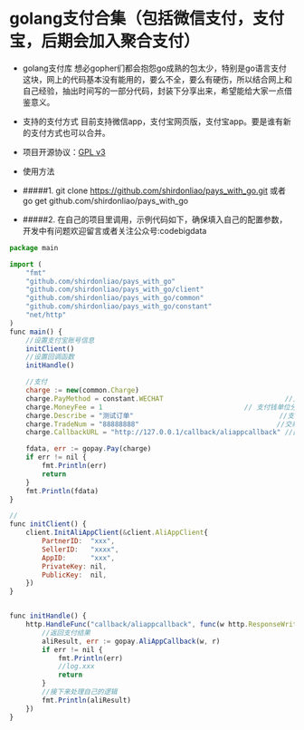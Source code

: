 # golang支付合集（包括微信支付，支付宝，后期会加入聚合支付）

* golang支付库
想必gopher们都会抱怨go成熟的包太少，特别是go语言支付这块，网上的代码基本没有能用的，要么不全，要么有硬伤，所以结合网上和自己经验，抽出时间写的一部分代码，封装下分享出来，希望能给大家一点借鉴意义。
* 支持的支付方式
目前支持微信app，支付宝网页版，支付宝app。要是谁有新的支付方式也可以合并。

* 项目开源协议：[GPL v3](https://opensource.org/licenses/GPL-3.0)    

* 使用方法

*  #####1. git clone https://github.com/shirdonliao/pays_with_go.git 或者 go get github.com/shirdonliao/pays_with_go

*  #####2. 在自己的项目里调用，示例代码如下，确保填入自己的配置参数，开发中有问题欢迎留言或者关注公众号:codebigdata

```javascript
package main

import (
    "fmt"
    "github.com/shirdonliao/pays_with_go"
	"github.com/shirdonliao/pays_with_go/client"
	"github.com/shirdonliao/pays_with_go/common"
	"github.com/shirdonliao/pays_with_go/constant"
	"net/http"
)
func main() {
	//设置支付宝账号信息
	initClient()
	//设置回调函数
	initHandle()

	//支付
	charge := new(common.Charge)
	charge.PayMethod = constant.WECHAT                              //支付方式
	charge.MoneyFee = 1                                   // 支付钱单位分
	charge.Describe = "测试订单"                                    //支付描述
	charge.TradeNum = "88888888"                                  //交易号
	charge.CallbackURL = "http://127.0.0.1/callback/aliappcallback" //回调地址必须跟下面一样

	fdata, err := gopay.Pay(charge)
	if err != nil {
		fmt.Println(err)
		return
	}
	fmt.Println(fdata)
}

//
func initClient() {
	client.InitAliAppClient(&client.AliAppClient{
		PartnerID:  "xxx",
		SellerID:   "xxxx",
		AppID:      "xxx",
		PrivateKey: nil,
		PublicKey:  nil,
	})
}


func initHandle() {
	http.HandleFunc("callback/aliappcallback", func(w http.ResponseWriter, r *http.Request) {
		//返回支付结果
		aliResult, err := gopay.AliAppCallback(w, r)
		if err != nil {
			fmt.Println(err)
			//log.xxx
			return
		}
		//接下来处理自己的逻辑
		fmt.Println(aliResult)
	})
}
```
